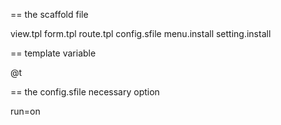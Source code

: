 == the scaffold file

view.tpl
form.tpl
route.tpl
config.sfile
menu.install
setting.install


== template variable

@t


== the config.sfile necessary option

run=on
